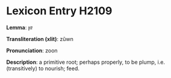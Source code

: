 # Lexicon Entry H2109

**Lemma**: זוּן

**Transliteration (xlit)**: zûwn

**Pronunciation**: zoon

**Description**:
a primitive root; perhaps properly, to be plump, i.e. (transitively) to nourish; feed.
